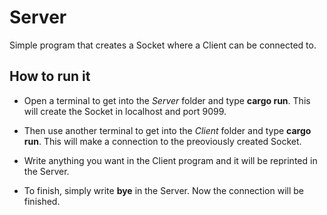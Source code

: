 # Server
Simple program that creates a Socket where a Client can be connected to.

## How to run it
* Open a terminal to get into the *Server* folder and type **cargo run**.
This will create the Socket in localhost and port 9099.

* Then use another terminal to get into the *Client* folder and type **cargo run**. This will make a connection to the preoviously created Socket.

* Write anything you want in the Client program and it will be reprinted in the Server.

* To finish, simply write **bye** in the Server. Now the connection will be finished.